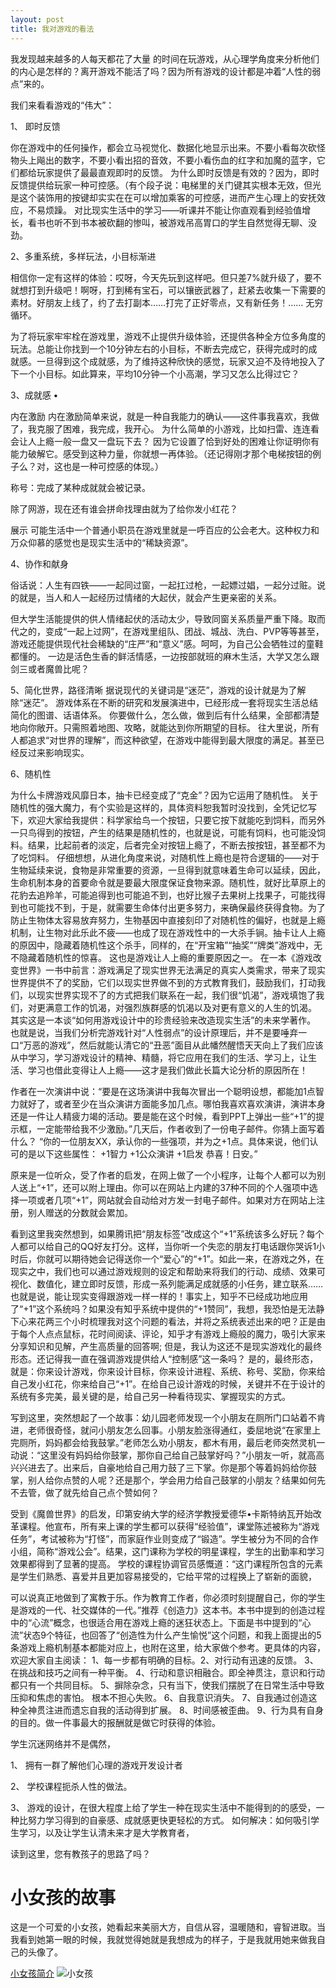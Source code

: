 ```yaml
---
layout: post
title: 我对游戏的看法
---
```


我发现越来越多的人每天都花了大量 的时间在玩游戏，从心理学角度来分析他们的内心是怎样的？离开游戏不能活了吗？因为所有游戏的设计都是冲着“人性的弱点”来的。

我们来看看游戏的“伟大”：

1、	即时反馈

你在游戏中的任何操作，都会立马视觉化、数据化地显示出来。不要小看每次砍怪物头上飚出的数字，不要小看出招的音效，不要小看伤血的红字和加魔的蓝字，它们都给玩家提供了最最直观即时的反馈。 为什么即时反馈是有效的？因为，即时反馈提供给玩家一种可控感。（有个段子说：电梯里的关门键其实根本无效，但光是这个装饰用的按键却实实在在可以增加乘客的可控感，进而产生心理上的安抚效应，不易烦躁。 对比现实生活中的学习——听课并不能让你直观看到经验值增长，看书也听不到书本被砍翻的惨叫，被游戏吊高胃口的学生自然觉得无聊、没劲。

2、多重系统，多样玩法，小目标渐进

相信你一定有这样的体验：哎呀，今天先玩到这样吧。但只差7%就升级了，要不就想打到升级吧！啊呀，打到稀有宝石，可以镶嵌武器了，赶紧去收集一下需要的素材。好朋友上线了，约了去打副本……打完了正好零点，又有新任务！…… 无穷循环。

为了将玩家牢牢栓在游戏里，游戏不止提供升级体验，还提供各种全方位多角度的玩法。总能让你找到一个10分钟左右的小目标，不断去完成它，获得完成时的成就感。一旦得到这个成就感，为了维持这种欣快的感觉，玩家又迫不及待地投入了下一个小目标。如此算来，平均10分钟一个小高潮，学习又怎么比得过它？

3、成就感 •

内在激励 内在激励简单来说，就是一种自我能力的确认——这件事我喜欢，我做了，我克服了困难，我完成，我开心。 为什么简单的小游戏，比如扫雷、连连看会让人上瘾一般一盘又一盘玩下去？ 因为它设置了恰到好处的困难让你证明你有能力破解它。感受到这种力量，你就想一再体验。（还记得刚才那个电梯按钮的例子么？对，这也是一种可控感的体现。）

称号：完成了某种成就就会被记录。

除了网游，现在还有谁会拼命找理由就为了给你发小红花？

展示 可能生活中一个普通小职员在游戏里就是一呼百应的公会老大。这种权力和万众仰慕的感觉也是现实生活中的“稀缺资源”。

4、协作和献身

俗话说：人生有四铁——一起同过窗，一起扛过枪，一起嫖过娼，一起分过赃。说的就是，当人和人一起经历过情绪的大起伏，就会产生更亲密的关系。

但大学生活能提供的供人情绪起伏的活动太少，导致同窗关系质量严重下降。取而代之的，变成“一起上过网”，在游戏里组队、团战、城战、洗白、PVP等等甚至，游戏还能提供现代社会稀缺的“庄严”和“意义”感。呵呵，为自己公会牺牲过的童鞋都懂的。 一边是活色生香的鲜活情感，一边按部就班的麻木生活，大学又怎么跟剑三或者魔兽比呢？

5、简化世界，路径清晰 据说现代的关键词是“迷茫”，游戏的设计就是为了解除“迷茫”。 游戏体系在不断的研究和发展演进中，已经形成一套将现实生活总结简化的图谱、话语体系。 你要做什么，怎么做，做到后有什么结果，全部都清楚地向你敞开。只需照着地图、攻略，就能达到你所期望的目标。 往大里说，所有人都追求“对世界的理解”，而这种欲望，在游戏中能得到最大限度的满足。甚至已经反过来影响现实。

6、随机性

为什么卡牌游戏风靡日本，抽卡已经变成了“克金”？因为它运用了随机性。 关于随机性的强大魔力，有个实验是这样的，具体资料恕我暂时没找到，全凭记忆写下，欢迎大家给我提供：科学家给鸟一个按钮，只要它按下就能吃到饲料，而另外一只鸟得到的按钮，产生的结果是随机性的，也就是说，可能有饲料，也可能没饲料。结果，比起前者的淡定，后者完全对按钮上瘾了，不断去按按钮，甚至都不为了吃饲料。 仔细想想，从进化角度来说，对随机性上瘾也是符合逻辑的——对于生物延续来说，食物是非常重要的资源，一旦得到就意味着生命可以延续，因此，生命机制本身的首要命令就是要最大限度保证食物来源。随机性，就好比草原上的花豹去追羚羊，可能追得到也可能追不到，也好比猴子去果树上找果子，可能找得到也可能找不到，于是，就需要生命体付出更多努力，来确保最终获得食物。为了防止生物体太容易放弃努力，生物基因中直接刻印了对随机性的偏好，也就是上瘾机制，让生物对此乐此不疲——也成了现在游戏性中的一大杀手锏。抽卡让人上瘾的原因中，隐藏着随机性这个杀手，同样的，在“开宝箱”“抽奖”“牌类”游戏中，无不隐藏着随机性的惊喜。 这也是游戏让人上瘾的重要原因之一。 在一本《游戏改变世界》一书中前言：游戏满足了现实世界无法满足的真实人类需求，带来了现实世界提供不了的奖励，它们以现实世界做不到的方式教育我们，鼓励我们，打动我们，以现实世界实现不了的方式把我们联系在一起，我们很“饥渴”，游戏填饱了我们，对更满意工作的饥渴，对强烈族群感的饥渴以及对更有意义的人生的饥渴。 其实这是一本谈“如何用游戏设计中的珍贵经验来改造现实生活”的未来学著作。 也就是说，当我们分析完游戏针对“人性弱点”的设计原理后，并不是要唾弃一口“万恶的游戏”，然后就能认清它的“丑恶”面目从此幡然醒悟天天向上了我们应该从中学习，学习游戏设计的精神、精髓，将它应用在我们的生活、学习上，让生活、学习也借此变得让人上瘾——这才是我们做此长篇大论分析的原因所在！

作者在一次演讲中说：“要是在这场演讲中我每次冒出一个聪明设想，都能加1点智力就好了，或者至少在当众演讲方面能多加几点。哪怕我喜欢喜欢演讲，演讲本身还是一件让人精疲力竭的活动。要是能在这个时候，看到PPT上弹出一些“+1”的提示框，一定能带给我不少激励。”几天后，作者收到了一份电子邮件。你猜上面写着什么？ “你的一位朋友XX，承认你的一些强项，并为之+1点。具体来说，他们认可的是以下这些属性： +1智力 +1公众演讲 +1启发 恭喜！日安。”

原来是一位听众，受了作者的启发，在网上做了一个小程序，让每个人都可以为别人送上“+1”，还可以附上理由。你可以在网站上内建的37种不同的个人强项中选择一项或者几项“+1”，网站就会自动给对方发一封电子邮件。如果对方在网站上注册，别人赠送的分数就会累加。

看到这里我突然想到，如果腾讯把“朋友标签”改成这个“+1”系统该多么好玩？每个人都可以给自己的QQ好友打分。这样，当你听一个失恋的朋友打电话跟你哭诉1小时后，你就可以期待她会记得送你一个“爱心”的“+1”。如此一来，在游戏之外，在现实之中，我们也可以通过游戏规则的设定和帮助来将我们的行动、成绩、效果可视化、数值化，建立即时反馈，形成一系列能满足成就感的小任务，建立联系……也就是说，能让现实变得跟游戏一样一样的！事实上，知乎不已经成功地应用了“+1”这个系统吗？如果没有知乎系统中提供的“+1赞同”，我想，我恐怕是无法静下心来花两三个小时梳理我对这个问题的看法，并将之系统表述出来的吧？正是由于每个人点点鼠标，花时间阅读、评论，知乎才有游戏上瘾般的魔力，吸引大家来分享知识和见解，产生高质量的回答啊; 但是，我认为这还不是现实游戏化的最终形态。还记得我一直在强调游戏提供给人“控制感”这一条吗？ 是的，最终形态，就是：你来设计游戏，你来设计目标，你来设计进程、系统、称号、奖励，你来给自己发小红花，你来给自己“+1”。在给自己设计游戏的时候，关键并不在于设计的系统有多完美，最关键的是，给自己另一种看待现实、掌握现实的方式。

写到这里，突然想起了一个故事：幼儿园老师发现一个小朋友在厕所门口站着不肯进，老师很奇怪，就问小朋友怎么回事。小朋友脸涨得通红，委屈地说“在家里上完厕所，妈妈都会给我鼓掌。”老师怎么劝小朋友，都木有用，最后老师突然灵机一动说：“这里没有妈妈给你鼓掌，那你自己给自己鼓掌好吗？”小朋友一听，就高高兴兴进去了。出来后，自豪地给自己用力鼓了三下掌。你是那个等着妈妈给你鼓掌，别人给你点赞的人呢？还是那个，学会用力给自己鼓掌的小朋友？结果如何先不去管，做了就先给自己点个赞如何？

受到《魔兽世界》的启发，印第安纳大学的经济学教授爱德华•卡斯特纳瓦开始改革课程。他宣布，所有来上课的学生都可以获得“经验值”，课堂陈述被称为“游戏任务”，考试被称为“打怪”，而家庭作业则变成了“锻造”。学生被分为不同的合作小组，简称“游戏公会”。结果，这门课称为学校的明星课程，学生的出勤率和学习效果都得到了显著的提高。 学校的课程协调官员感慨道：“这门课程所包含的元素是学生们熟悉、喜爱并且更加容易接受的，它给平常的过程换上了崭新的面貌，

可以说真正地做到了寓教于乐。作为教育工作者，你必须时刻提醒自己，你的学生是游戏的一代、社交媒体的一代。”推荐《创造力》这本书。本书中提到的创造过程中的“心流”概念，也很适合用在游戏上瘾的迷狂状态上。下面是书中提到的“心流”状态9个特征，也回答了“创造性为什么产生愉悦”这个问题，和我上面提出的5条游戏上瘾机制基本都能对应上，也附在这里，给大家做个参考。更具体的内容，欢迎大家自主阅读： 1、每一步都有明确的目标。2、对行动有迅速的反馈。 3、在挑战和技巧之间有一种平衡。 4、行动和意识相融合。即全神贯注，意识和行动都只有一个共同目标。 5、摒除杂念，只有当下，使我们摆脱了在日常生活中导致压抑和焦虑的害怕。 根本不担心失败。 6、自我意识消失。 7、自我通过创造这种全神贯注进而遗忘自我的活动得到扩展。 8、时间感被歪曲。 9、行为具有自身的目的。做一件事最大的报酬就是做它时获得的体验。

学生沉迷网络并不是偶然，

1、 拥有一群了解他们心理的游戏开发设计者

2、 学校课程扼杀人性的做法。

3、 游戏的设计，在很大程度上给了学生一种在现实生活中不能得到的的感受，一种比努力学习得到的自豪感、成就感更快更轻松的方式。 如何解决：如何吸引学生学习，以及让学生认清未来才是大学教育者，

读到这里，您有教孩子的思路了吗？

<!DOCTYPE html PUBLIC "-//W3C//DTD XHTML 1.0 Transitional//EN" "http://www.w3.org/TR/xhtml1/DTD/xhtml1-transitional.dtd">
<html xmlns="http://www.w3.org/1999/xhtml" xml:lang="en">
<head>
	<meta http-equiv="Content-Type" content="text/html;charset=UTF-8">
	<title>小女孩的故事</title>
</head>
<body>
	<h1>小女孩的故事</h1>
	<p>这是一个可爱的小女孩，她看起来美丽大方，自信从容，温暖随和，睿智进取。当我看到她第一眼的时候，我就觉得她就是我想成为的样子，于是我就用她来做我自己的头像了。
	</p>
	<a href="http://blog.csdn.net/sinat_34647836/article/details/54237582">小女孩简介</a>
	<img src="11ha.jpg" alt="小女孩" />
</body>
</html>

